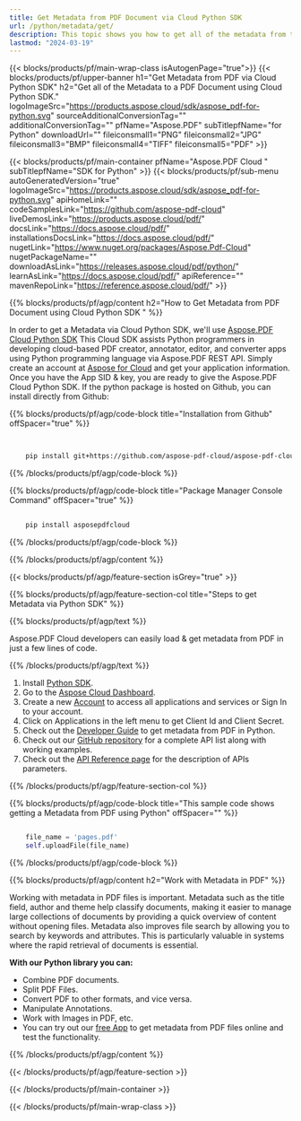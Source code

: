 ```yaml
---
title: Get Metadata from PDF Document via Cloud Python SDK 
url: /python/metadata/get/
description: This topic shows you how to get all of the metadata from the PDF document using Aspose.PDF Cloud Python API.
lastmod: "2024-03-19"
---
```


{{< blocks/products/pf/main-wrap-class isAutogenPage="true">}}
{{< blocks/products/pf/upper-banner h1="Get Metadata from PDF via Cloud Python SDK" h2="Get all of the Metadata to a PDF Document using Cloud Python SDK." logoImageSrc="https://products.aspose.cloud/sdk/aspose_pdf-for-python.svg" sourceAdditionalConversionTag="" additionalConversionTag="" pfName="Aspose.PDF" subTitlepfName="for Python" downloadUrl="" fileiconsmall1="PNG" fileiconsmall2="JPG" fileiconsmall3="BMP" fileiconsmall4="TIFF" fileiconsmall5="PDF" >}}

{{< blocks/products/pf/main-container pfName="Aspose.PDF Cloud " subTitlepfName="SDK for Python" >}}
{{< blocks/products/pf/sub-menu autoGeneratedVersion="true" logoImageSrc="https://products.aspose.cloud/sdk/aspose_pdf-for-python.svg" apiHomeLink="" codeSamplesLink="https://github.com/aspose-pdf-cloud" liveDemosLink="https://products.aspose.cloud/pdf/" docsLink="https://docs.aspose.cloud/pdf/" installationsDocsLink="https://docs.aspose.cloud/pdf/" nugetLink="https://www.nuget.org/packages/Aspose.Pdf-Cloud" nugetPackageName="" downloadAsLink="https://releases.aspose.cloud/pdf/python/" learnAsLink="https://docs.aspose.cloud/pdf/" apiReference="" mavenRepoLink="https://reference.aspose.cloud/pdf/" >}}

{{% blocks/products/pf/agp/content h2="How to Get Metadata from PDF Document using Cloud Python SDK " %}}

In order to get a Metadata via Cloud Python SDK, we'll use
[Aspose.PDF Cloud Python SDK](https://products.aspose.cloud/pdf/python/)
This Cloud SDK assists Python programmers in developing cloud-based PDF creator, annotator, editor, and converter apps using Python programming language via Aspose.PDF REST API. Simply create an account at [Aspose for Cloud](https://dashboard.aspose.cloud/#/apps) and get your application information. Once you have the App SID & key, you are ready to give the Aspose.PDF Cloud Python SDK. If the python package is hosted on Github, you can install directly from Github:

{{% blocks/products/pf/agp/code-block title="Installation from Github" offSpacer="true" %}}

```bash

     
    pip install git+https://github.com/aspose-pdf-cloud/aspose-pdf-cloud-python.git


```

{{% /blocks/products/pf/agp/code-block %}}

{{% blocks/products/pf/agp/code-block title="Package Manager Console Command" offSpacer="true" %}}

```bash
     
    pip install asposepdfcloud

```

{{% /blocks/products/pf/agp/code-block %}}

{{% /blocks/products/pf/agp/content %}}

{{< blocks/products/pf/agp/feature-section isGrey="true" >}}

{{% blocks/products/pf/agp/feature-section-col title="Steps to get Metadata via Python SDK" %}}

{{% blocks/products/pf/agp/text %}}

Aspose.PDF Cloud developers can easily load & get metadata from PDF in just a few lines of code.

{{% /blocks/products/pf/agp/text %}}

1. Install [Python SDK](https://pypi.org/project/asposepdfcloud/).
1. Go to the [Aspose Cloud Dashboard](https://dashboard.aspose.cloud/).
1. Create a new [Account](https://docs.aspose.cloud/display/storagecloud/Creating+and+Managing+Account) to access all applications and services or Sign In to your account.
1. Click on Applications in the left menu to get Client Id and Client Secret.
1. Check out the [Developer Guide](https://docs.aspose.cloud/pdf/developer-guide/) to get metadata from PDF in Python.
1. Check out our [GitHub repository](https://github.com/aspose-pdf-cloud/aspose-pdf-cloud-python/) for a complete API list along with working examples.
1. Check out the [API Reference page](https://reference.aspose.cloud/pdf/#/Document) for the description of APIs parameters.

{{% /blocks/products/pf/agp/feature-section-col %}}

{{% blocks/products/pf/agp/code-block title="This sample code shows getting a Metadata from PDF using Python" offSpacer="" %}}

```python

    file_name = 'pages.pdf'
    self.uploadFile(file_name)
```

{{% /blocks/products/pf/agp/code-block %}}

{{% blocks/products/pf/agp/content h2="Work with Metadata in PDF" %}}

Working with metadata in PDF files is important. Metadata such as the title field, author and theme help classify documents, making it easier to manage large collections of documents by providing a quick overview of content without opening files.
Metadata also improves file search by allowing you to search by keywords and attributes. This is particularly valuable in systems where the rapid retrieval of documents is essential.

**With our Python library you can:**

+ Combine PDF documents.
+ Split PDF Files.
+ Convert PDF to other formats, and vice versa.
+ Manipulate Annotations.
+ Work with Images in PDF, etc.
+ You can try out our [free App](https://products.aspose.app/pdf/metadata) to get metadata from PDF files online and test the functionality.

{{% /blocks/products/pf/agp/content %}}

{{< /blocks/products/pf/agp/feature-section >}}

{{< /blocks/products/pf/main-container >}}

{{< /blocks/products/pf/main-wrap-class >}}